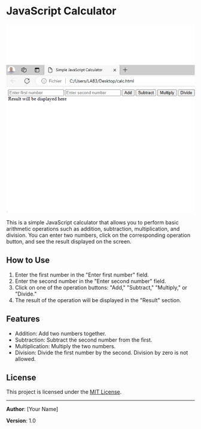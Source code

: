 # JavaScript Calculator

![Calculator Screenshot](screenshot.png)

This is a simple JavaScript calculator that allows you to perform basic arithmetic operations such as addition, subtraction, multiplication, and division. You can enter two numbers, click on the corresponding operation button, and see the result displayed on the screen.

## How to Use

1. Enter the first number in the "Enter first number" field.
2. Enter the second number in the "Enter second number" field.
3. Click on one of the operation buttons: "Add," "Subtract," "Multiply," or "Divide."
4. The result of the operation will be displayed in the "Result" section.

## Features

- Addition: Add two numbers together.
- Subtraction: Subtract the second number from the first.
- Multiplication: Multiply the two numbers.
- Division: Divide the first number by the second. Division by zero is not allowed.

## License

This project is licensed under the [MIT License](LICENCE.md).

---

**Author**: [Your Name]

**Version**: 1.0
